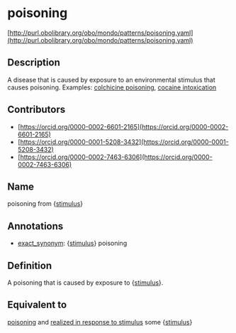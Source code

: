 # poisoning 

[http://purl.obolibrary.org/obo/mondo/patterns/poisoning.yaml](http://purl.obolibrary.org/obo/mondo/patterns/poisoning.yaml)
## Description 

A disease that is caused by exposure to an environmental stimulus that causes poisoning.  Examples: [colchicine poisoning](http://purl.obolibrary.org/obo/MONDO_0017859), [cocaine intoxication](http://purl.obolibrary.org/obo/MONDO_0019544)
## Contributors 
* [https://orcid.org/0000-0002-6601-2165](https://orcid.org/0000-0002-6601-2165) 
* [https://orcid.org/0000-0001-5208-3432](https://orcid.org/0000-0001-5208-3432) 
* [https://orcid.org/0000-0002-7463-6306](https://orcid.org/0000-0002-7463-6306) 
## Name 

poisoning from {[stimulus](http://purl.obolibrary.org/obo/BFO_0000040)}

## Annotations 

* [exact_synonym](http://www.geneontology.org/formats/oboInOwl#hasExactSynonym): {[stimulus](http://purl.obolibrary.org/obo/BFO_0000040)} poisoning

## Definition 

A poisoning that is caused by exposure to {[stimulus](http://purl.obolibrary.org/obo/BFO_0000040)}.

## Equivalent to 

[poisoning](http://purl.obolibrary.org/obo/MONDO_0029000) and [realized in response to stimulus](http://purl.obolibrary.org/obo/RO_0004028) some {[stimulus](http://purl.obolibrary.org/obo/BFO_0000040)}

